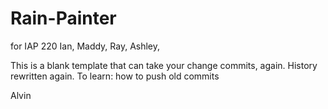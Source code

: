 # Rain-Painter
for IAP 220 
Ian, Maddy, Ray, Ashley,

  This is a blank template that can take your change commits, again.  History rewritten again.  To learn: how to push old commits
  
Alvin
